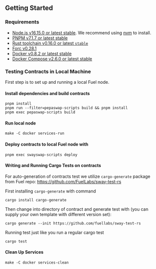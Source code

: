 ## Getting Started

### Requirements

- [Node.js v16.15.0 or latest stable](https://nodejs.org/en/). We recommend using [nvm](https://github.com/nvm-sh/nvm) to install.
- [PNPM v7.1.7 or latest stable](https://pnpm.io/installation/)
- [Rust toolchain v0.16.0 or latest `stable`](https://www.rust-lang.org/tools/install)
- [Forc v0.28.1](https://fuellabs.github.io/pepa/v0.28.1/introduction/installation.html#installing-from-pre-compiled-binaries)
- [Docker v0.8.2 or latest stable](https://docs.docker.com/get-docker/)
- [Docker Compose v2.6.0 or latest stable](https://docs.docker.com/get-docker/)

### Testing Contracts in Local Machine

First step is to set up and running a local Fuel node.

#### Install dependencies and build contracts

```
pnpm install
pnpm run --filter=pepaswap-scripts build && pnpm install
pnpm exec pepaswap-scripts build
```

#### Run local node

```
make -C docker services-run
```

#### Deploy contracts to local Fuel node with 

`pnpm exec swayswap-scripts deploy`

#### Writing and Running Cargo Tests on contracts

For auto-generation of contracts test we utilize `cargo-generate` package from Fuel repo: https://github.com/FuelLabs/sway-test-rs 

First installing `cargo-generate` with command

`cargo install cargo-generate`

Then change into directory of contract and generate test with (you can supply your own template with different version set):

`cargo generate --init https://github.com/fuellabs/sway-test-rs`

Running test just like you run a regular cargo test

`cargo test`

#### Clean Up Services

`make -C docker services-clean`

